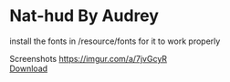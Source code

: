 Nat-hud By Audrey
==========

install the fonts in /resource/fonts for it to work properly

Screenshots
https://imgur.com/a/7jvGcyR
<br/>
[Download](https://github.com/OwOAudrey/Nat-hud/releases/download/1.5/Nat-hud.zip)
